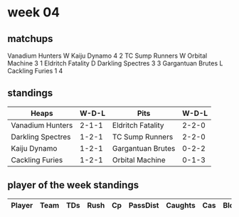 # week 04

## matchups

Vanadium Hunters W Kaiju Dynamo 4 2
TC Sump Runners W Orbital Machine 3 1
Eldritch Fatality D Darkling Spectres 3 3
Gargantuan Brutes L Cackling Furies 1 4

## standings

| Heaps | W-D-L | Pits | W-D-L |
|-------|-----|--|--|
| Vanadium Hunters | 2-1-1 | Eldritch Fatality | 2-2-0 |
| Darkling Spectres | 1-2-1 | TC Sump Runners | 2-2-0 |
| Kaiju Dynamo | 1-2-1 | Gargantuan Brutes | 0-2-2 |
| Cackling Furies | 1-2-1 | Orbital Machine | 0-1-3 |

## player of the week standings

| Player            | Team             | TDs  | Rush | Cp   | PassDist | Caughts | Cas  | Blocks | Sacks | MVPs | SPP  |
|-------------------|------------------|------|------|------|----------|---------|------|--------|-------|------|------|
